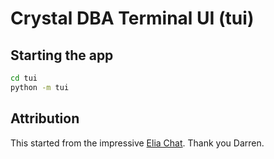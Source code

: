 # Crystal DBA Terminal UI (tui)

## Starting the app

```bash
cd tui
python -m tui
```

## Attribution

This started from the impressive [Elia Chat](https://github.com/darrenburns/elia). Thank you Darren.
